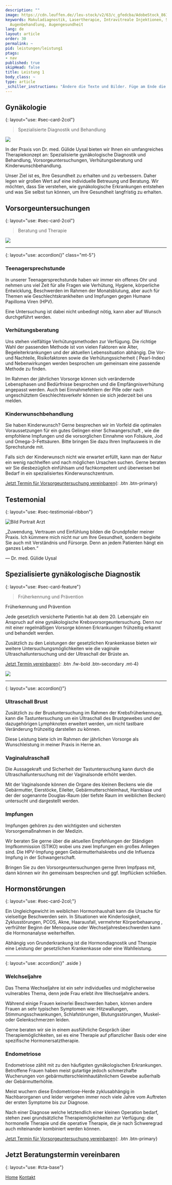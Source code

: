 ```yaml
---
description: ""
image: https://cdn.leuffen.de//leu-stock/v2/63/c_gfedcba/AdobeStock_86161955.webp
keywords: Makuladiagnostik, Lasertherapie, Intravitreale Injektionen, Sehschule, Augenarztpraxis,
  Augenbehandlung, Augengesundheit
lang: de
layout: article
order: 30
permalink: ~
pid: leistungen/leistung1
ptags:
- nav
published: true
skipHead: false
title: Leistung 1
body_class: ~
type: article
_schiller_instructions: "Ändere die Texte und Bilder. Füge am Ende die CTA ein. Gehe auf die im Context genannten Leistungen ein."
---
```


## Gynäkologie
{: layout="use: #sec-card-2col"}

> Spezialisierte Diagnostik und Behandlung

![](https://cdn.leuffen.de//uysal-k32/v2/2/108-77_gfedcba/portrait-10.webp)

In der Praxis von Dr. med. Gülide Uysal bieten wir Ihnen ein umfangreiches Therapiekonzept an: Spezialisierte gynäkologische Diagnostik und Behandlung, Vorsorgeuntersuchungen, Verhütungsberatung und Kinderwunschbehandlung.

Unser Ziel ist es, Ihre Gesundheit zu erhalten und zu verbessern. Daher legen wir großen Wert auf eine individuelle Betreuung und Beratung. Wir möchten, dass Sie verstehen, wie gynäkologische Erkrankungen entstehen und was Sie selbst tun können, um Ihre Gesundheit langfristig zu erhalten.


## Vorsorgeuntersuchungen
{: layout="use: #sec-card-2col"}

> Beratung und Therapie
> 
![](https://cdn.leuffen.de//leu-stock/v2/51/3623-2415_gfedcba/contraception-pills-on-blue-background-birth-cont-2022-09-29-22-43-06-utc.webp)


---
{: layout="use: accordion()" class="mt-5"}

### Teenagersprechstunde

In unserer Teenagersprechstunde haben wir immer ein  offenes Ohr und nehmen uns viel Zeit für alle Fragen wie Verhütung, Hygiene, körperliche Entwicklung, Beschwerden im Rahmen der Monatsblutung, aber auch für  Themen wie Geschlechtskrankheiten und Impfungen gegen Humane Papilloma Viren (HPV). 

Eine Untersuchung ist dabei nicht unbedingt nötig, kann aber auf Wunsch durchgeführt werden.


### Verhütungsberatung

Uns stehen vielfältige Verhütungsmethoden zur Verfügung.
Die richtige Wahl der passenden Methode ist von vielen Faktoren  wie Alter, Begeleiterkrankungen und der aktuellen Lebenssituation abhängig.  Die Vor- und Nachteile,  Risikofaktoren sowie die Verhütungssicherheit ( Pearl-Index)  und Nebenwirkungen  werden besprochen um gemeinsam eine passende Methode zu finden.  

Im Rahmen der jährlichen Vorsorge  können sich verändernde  Lebensphasen und Bedürfnisse  besprochen und  die Empfängnisverhütung angepasst werden. Auch bei  Einnahmefehlern der Pille oder nach ungeschütztem Geschlechtsverkehr können sie sich jederzeit bei uns melden. 


### Kinderwunschbehandlung

Sie haben Kinderwunsch?
Gerne besprechen wir  im Vorfeld  die optimalen Voraussetzungen für ein gutes Gelingen einer Schwangerschaft , wie die empfohlene Impfungen und die  vorsorglichen Einnahme von Folsäure, Jod und Omega-3-Fettsäuren. Bitte bringen Sie dazu Ihren Impfausweis in die Sprechstunde mit.

Falls sich der Kinderwunsch nicht wie erwartet erfüllt, kann man der Natur ein wenig nachhelfen und nach möglichen Ursachen suchen.
Gerne beraten wir Sie diesbezüglich  einfühlsam und fachkompetent  und überweisen bei Bedarf in ein spezialisiertes Kinderwunschzentrum.

[Jetzt Termin für Vorsorgeuntersuchung vereinbaren](/kontakt){: .btn .btn-primary}


## Testemonial
{: layout="use: #sec-testimonial-ribbon"}

![Bild Portrait Arzt](https://cdn.leuffen.de/hyperpage-components/v1.0//img/default-person-female.jpg)

„Zuwendung, Vertrauen und Einfühlung bilden die Grundpfeiler meiner Praxis. Ich kümmere mich nicht nur um Ihre Gesundheit, sondern begleite Sie auch mit Verständnis und Fürsorge. Denn an jedem Patienten hängt ein ganzes Leben.“

— Dr. med. Gülide Uysal

## Spezialisierte gynäkologische Diagnostik
{: layout="use: #sec-card-feature"}

> Früherkennung und Prävention

Früherkennung und Prävention

Jede gesetzlich versicherte Patientin hat ab dem 20. Lebensjahr ein Anspruch auf eine gynäkologische Krebsvorsorgeuntersuchung.
Denn nur mit einer regelmäßigen Vorsorge können Erkrankungen frühzeitig erkannt und behandelt werden. 

 
Zusätzlich zu den Leistungen der gesetzlichen Krankenkasse bieten wir weitere Untersuchungsmöglichkeiten wie die vaginale Ultraschalluntersuchung und der Ultraschall der Brüste an. 



[Jetzt Termin vereinbaren](info@frauenärztin-uysal.de){: .btn .fw-bold .btn-secondary .mt-4}


![](https://cdn.leuffen.de//leu-stock/v2/51/3623-2415_gfedcba/contraception-pills-on-blue-background-birth-cont-2022-09-29-22-43-06-utc.webp)


---
{: layout="use: accordion()"}

### Ultraschall Brust

Zusätzlich zu der Brustuntersuchung im Rahmen der Krebsfrüherkennung, kann die Tastuntersuchung um ein Ultraschall des Brustgewebes und der dazugehörigen Lymphknoten erweitert werden, um nicht tastbare Veränderung frühzeitig darstellen zu können.

Diese Leistung biete ich   im Rahmen der jährlichen Vorsorge  als Wunschleistung in meiner Praxis in Herne an.  


### Vaginalulraschall 

Die Aussagekraft und Sicherheit der Tastuntersuchung  kann durch die Ultraschalluntersuchung mit der Vaginalsonde erhöht werden.

Mit der Vaginalsonde können  die Organe des kleinen Beckens wie die Gebärmutter, Eierstöcke, Eileiter,  Gebärmutterschleimhaut, Harnblase und der  der sogenannte Douglas-Raum (der tiefste Raum im weiblichen Becken) untersucht und dargestellt werden. 



### Impfungen

Impfungen gehören zu den wichtigsten und sichersten Vorsorgemaßnahmen in der Medizin.

Wir beraten Sie gerne über die aktuellen Empfehlungen der Ständigen Impfkommission (STIKO) wobei uns zwei Impfungen ein großes Anliegen sind.
Die HPV-Impfung gegen Gebärmutterhalskrebs und die Influenza Impfung in der Schwangerschaft.

Bringen Sie zu den Vorsorgeuntersuchungen gerne Ihren Impfpass mit, dann können wir ihn gemeinsam besprechen und ggf. Impflücken schließen. 



## Hormonstörungen
{: layout="use: #sec-card-2col;"}

Ein Ungleichgewicht im weiblichen Hormonhaushalt kann  die Ursache für vielseitige Beschwerden sein.
In Situationen wie Kinderlosigkeit, Zyklusstörungen, PCOS, Akne, Haarausfall, vermehrter Körperbehaarung , verfrühter Beginn der Menopause oder  Wechseljahresbeschwerden kann die Hormonanalyse weiterhelfen.

Abhängig von  Grunderkrankung ist die Hormondiagnostik und Therapie eine Leistung der gesetzlichen Krankenkasse oder eine Wahlleistung.


---
{: layout="use: accordion()" .aside }



### Welchseljahre

Das Thema Wechseljahre ist ein  sehr individuelles und möglicherweise vulnerables Thema, denn jede Frau erlebt ihre Wechseljahre anders. 

Während einige  Frauen keinerlei Beschwerden haben, können andere Frauen an sehr typischen Symptomen wie: Hitzwallungen, Stimmungsschwankungen, Schlafstörungen, Blutungsstörungen, Muskel-oder Gelenkschmerzen leiden.

Gerne beraten wir sie in einem ausführliche Gespräch über Therapiemöglichkeiten, sei es eine Therapie  auf pflanzlicher Basis oder eine spezifische Hormonersatztherapie.




### Endometriose

Endometriose zählt mit zu den häufigsten gynäkologischen Erkrankungen. Betroffene Frauen haben meist  gutartige jedoch  schmerzhafte Wucherungen von gebärmutterschleimhautähnlichem  Gewebe außerhalb der Gebärmutterhöhle. 

Meist wuchern diese Endometriose-Herde  zyklusabhängig in Nachbarorganen  und  leider vergehen immer noch viele Jahre vom Auftreten der ersten Symptome bis zur Diagnose. 

Nach einer Diagnose welche  letztendlich einer kleinen Operation bedarf, stehen zwei grundsätzliche Therapiemöglichkeiten zur Verfügung: die  hormonelle Therapie und die operative Therapie, die  je nach Schweregrad auch miteinander kombiniert werden können. 


[Jetzt Termin für Vorsorgeuntersuchung vereinbaren](/kontakt){: .btn .btn-primary}




<!-- @todo: Nachfolgend Call to Action: Immer Einfügen und Links/Text anpassen -->

## Jetzt Beratungstermin vereinbaren
{: layout="use: #cta-base"}

[Home](/) [Kontakt](/kontakt)
